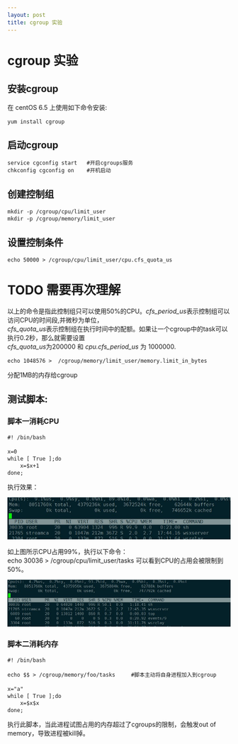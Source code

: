 ```yaml
---
layout: post
title: cgroup 实验 
---
```

# cgroup 实验 

## 安装cgroup
在 centOS 6.5 上使用如下命令安装:
```
yum install cgroup
```

## 启动cgroup
```
service cgconfig start   #开启cgroups服务
chkconfig cgconfig on    #开机启动
```

## 创建控制组
```
mkdir -p /cgroup/cpu/limit_user
mkdir -p /cgroup/memory/limit_user
```

## 设置控制条件
```
echo 50000 > /cgroup/cpu/limit_user/cpu.cfs_quota_us
```
# TODO 需要再次理解　
以上的命令是指此控制组只可以使用50%的CPU。*cfs_period_us*表示控制组可以访问CPU的时间段,并微秒为单位，   
*cfs_quota_us*表示控制组在执行时间中的配额。如果让一个cgroup中的task可以执行0.2秒，那么就需要设置  
*cfs_quota_us*为200000 和 *cpu.cfs_period_us* 为 1000000.

```
echo 1048576 >  /cgroup/memory/limit_user/memory.limit_in_bytes
```
分配1MB的内存给cgroup

## 测试脚本:   
### 脚本一消耗CPU    
```
#! /bin/bash

x=0
while [ True ];do
    x=$x+1
done;
```
执行效果：   

![](https://raw.githubusercontent.com/lxlenovostar/lix_blog/gh-pages/images/2016-09-28-cgroup-test-1.jpg)

如上图所示CPU占用99%，执行以下命令：   
echo 30036 > /cgroup/cpu/limit_user/tasks
可以看到CPU的占用会被限制到50%。   

![](https://raw.githubusercontent.com/lxlenovostar/lix_blog/gh-pages/images/2016-09-28-cgroup-test-2.jpg)

### 脚本二消耗内存    
```
#! /bin/bash

echo $$ > /cgroup/memory/foo/tasks     #脚本主动将自身进程加入到cgroup

x="a"
while [ True ];do
    x=$x$x
done;
```
执行此脚本，当此进程试图占用的内存超过了cgroups的限制，会触发out of memory，导致进程被kill掉。

